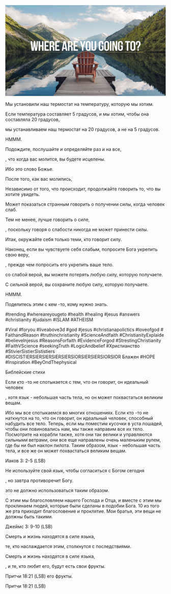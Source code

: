 ![Video cover image](../cover.jpg "cover photo")

Мы установили наш термостат на температуру, которую мы хотим.

Если температура составляет 5 градусов, и мы хотим, чтобы она составляла 20 градусов,

мы устанавливаем наш термостат на 20 градусов, а не на 5 градусов.

HMMM.

Подождите, послушайте и определяйте раз и на все,

, что когда вас молится, вы будете исцелены.

Ибо это слово Божье.

После того, как вас молились,

Независимо от того, что происходит, продолжайте говорить то, что вы хотите увидеть.

Может показаться странным говорить о получении силы, когда человек слаб.

Тем не менее, лучше говорить о силе,

, поскольку говоря о слабости никогда не может принести силы.

Итак, окружайте себя только теми, кто говорит силу.

Наконец, если вы чувствуете себя слабым, попросите Бога укрепить свою веру,

, прежде чем попросить его укрепить ваше тело.

со слабой верой, вы можете потерять любую силу, которую получаете.

С сильной верой, вы сохраните любую силу, которую получаете.

HMMM.

Поделитесь этим с кем -то, кому нужно знать.

#trending #whereareyougeto #health #healing #jesus #answers #christianity #judaism #ISLAM #ATHEISM

#Viral #foryou #liveabove3d #god #jesus #christianapolictics #loveofgod # FaithandReason #truthinchristianity #ScienceAndfaith #ChristianityExplaide #believeInjesus #ReasonsForfaith #EvidenceForgod #StrestingChristianity #FaithVScience #seekingTruth #LogicAndbelief #Христианство #StivierSistierSististiers #DISCISTIERSIERSIERSIERSIERSIORSIERSIERSIORSIOR Блажен #HOPE #Inspiration #BeyOndThephysical

Библейские стихи

Если кто -то не спотыкается с тем, что он говорит, он идеальный человек

, хотя язык - небольшая часть тела, но он может похвастаться великим вещам.

Ибо мы все спотыкаемся во многих отношениях. Если кто -то не наткнутся на то, что он говорит, он идеальный человек, способный набудить все тело. Теперь, если мы поместим кусочки в уста лошадей, чтобы они повиновались нам, мы также направим все их тело. Посмотрите на корабли также, хотя они так велики и управляются сильными ветрами, они все еще направлены очень маленьким рулем, где бы ни был наклон пилота. Таким образом, язык - небольшая часть тела, и все же он может похвастаться великим вещам.

Иаков 3: 2-5 (LSB)

Не используйте свой язык, чтобы согласиться с Богом сегодня

, но завтра противоречит Богу.

это не должно использоваться таким образом.

С этим мы благословляем нашего Господа и Отца, и вместе с этим мы проклинаем людей, которые были сделаны в подобии Бога. 10 из того же рта приходит благословение и проклятие. Мои братья, эти вещи не должны быть такими.

Джеймс 3: 9-10 (LSB)

Смерть и жизнь находятся в силе языка,

те, кто наслаждается этим, столкнутся с последствиями.

Смерть и жизнь находятся в силе языка,

, и те, кто любит его, будут есть свои фрукты.

Притчи 18:21 (LSB) его фрукты.

Притчи 18:21 (LSB)